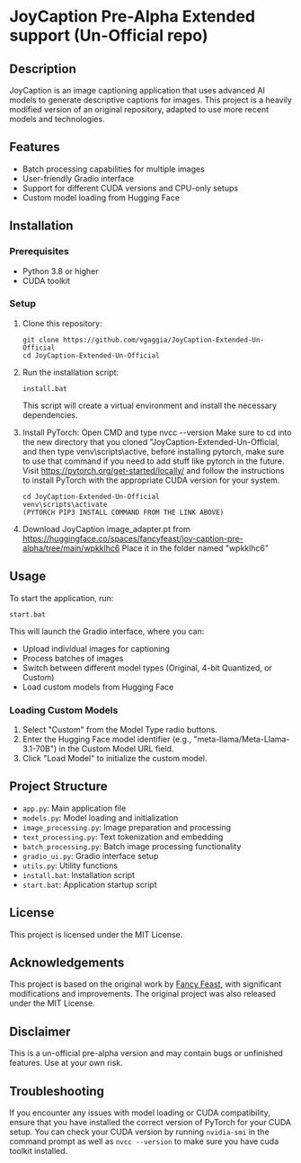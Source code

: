 # JoyCaption Pre-Alpha Extended support (Un-Official repo)

## Description
JoyCaption is an image captioning application that uses advanced AI models to generate descriptive captions for images. This project is a heavily modified version of an original repository, adapted to use more recent models and technologies.

## Features
- Batch processing capabilities for multiple images
- User-friendly Gradio interface
- Support for different CUDA versions and CPU-only setups
- Custom model loading from Hugging Face

## Installation

### Prerequisites
- Python 3.8 or higher
- CUDA toolkit

### Setup
1. Clone this repository:
   ```
   git clone https://github.com/vgaggia/JoyCaption-Extended-Un-Official
   cd JoyCaption-Extended-Un-Official
   ```

2. Run the installation script:
   ```
   install.bat
   ```
   This script will create a virtual environment and install the necessary dependencies.

4. Install PyTorch:
   Open CMD and type nvcc --version
   Make sure to cd into the new directory that you cloned "JoyCaption-Extended-Un-Official, and then type venv\scripts\active, before installing pytorch, make sure to use that command if you need to add stuff like pytorch in the future.
   Visit https://pytorch.org/get-started/locally/ and follow the instructions to install PyTorch with the appropriate CUDA version for your system.
   ```
   cd JoyCaption-Extended-Un-Official
   venv\scripts\activate
   (PYTORCH PIP3 INSTALL COMMAND FROM THE LINK ABOVE)
   ```


6. Download JoyCaption image_adapter.pt from https://huggingface.co/spaces/fancyfeast/joy-caption-pre-alpha/tree/main/wpkklhc6
   Place it in the folder named "wpkklhc6"

## Usage

To start the application, run:
```
start.bat
```

This will launch the Gradio interface, where you can:
- Upload individual images for captioning
- Process batches of images
- Switch between different model types (Original, 4-bit Quantized, or Custom)
- Load custom models from Hugging Face

### Loading Custom Models
1. Select "Custom" from the Model Type radio buttons.
2. Enter the Hugging Face model identifier (e.g., "meta-llama/Meta-Llama-3.1-70B") in the Custom Model URL field.
3. Click "Load Model" to initialize the custom model.

## Project Structure
- `app.py`: Main application file
- `models.py`: Model loading and initialization
- `image_processing.py`: Image preparation and processing
- `text_processing.py`: Text tokenization and embedding
- `batch_processing.py`: Batch image processing functionality
- `gradio_ui.py`: Gradio interface setup
- `utils.py`: Utility functions
- `install.bat`: Installation script
- `start.bat`: Application startup script

## License
This project is licensed under the MIT License.

## Acknowledgements
This project is based on the original work by [Fancy Feast](https://huggingface.co/fancyfeast), with significant modifications and improvements. The original project was also released under the MIT License.

## Disclaimer
This is a un-official pre-alpha version and may contain bugs or unfinished features. Use at your own risk.

## Troubleshooting
If you encounter any issues with model loading or CUDA compatibility, ensure that you have installed the correct version of PyTorch for your CUDA setup. You can check your CUDA version by running `nvidia-smi` in the command prompt as well as `nvcc --version` to make sure you have cuda toolkit installed.
